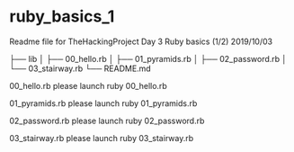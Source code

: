 # ruby_basics_1

Readme file for TheHackingProject Day 3 Ruby basics (1/2) 2019/10/03


├── lib
│   ├── 00_hello.rb
│   ├── 01_pyramids.rb
│   ├── 02_password.rb
│   └── 03_stairway.rb
└── README.md


00_hello.rb 
    please launch ruby 00_hello.rb 

01_pyramids.rb
    please launch ruby 01_pyramids.rb 

02_password.rb
    please launch ruby 02_password.rb 

03_stairway.rb
    please launch ruby 03_stairway.rb 
